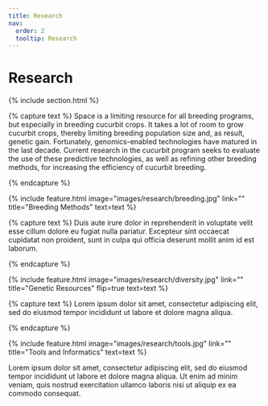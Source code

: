 ```yaml
---
title: Research
nav:
  order: 2
  tooltip: Research
---
```


# <i class="fas fa-dna"></i>Research

{% include section.html %}

{% capture text %}
Space is a limiting resource for all breeding programs, but especially in breeding cucurbit crops. 
It takes a lot of room to grow cucurbit crops, thereby limiting breeding population size and, as result, genetic gain.
Fortunately, genomics-enabled technologies have matured in the last decade.
Current research in the cucurbit program seeks to evaluate the use of these predictive technologies, as well as refining other breeding methods, for increasing the efficiency of cucurbit breeding. 

{% endcapture %}

{%
  include feature.html
  image="images/research/breeding.jpg"
  link=""
  title="Breeding Methods"
  text=text
%}

{% capture text %}
Duis aute irure dolor in reprehenderit in voluptate velit esse cillum dolore eu fugiat nulla pariatur.
Excepteur sint occaecat cupidatat non proident, sunt in culpa qui officia deserunt mollit anim id est laborum.

{% endcapture %}

{%
  include feature.html
  image="images/research/diversity.jpg"
  link=""
  title="Genetic Resources"
  flip=true
  text=text
%}

{% capture text %}
Lorem ipsum dolor sit amet, consectetur adipiscing elit, sed do eiusmod tempor incididunt ut labore et dolore magna aliqua.

{% endcapture %}

{%
  include feature.html
  image="images/research/tools.jpg"
  link=""
  title="Tools and Informatics"
  text=text
%}

Lorem ipsum dolor sit amet, consectetur adipiscing elit, sed do eiusmod tempor incididunt ut labore et dolore magna aliqua.
Ut enim ad minim veniam, quis nostrud exercitation ullamco laboris nisi ut aliquip ex ea commodo consequat.



